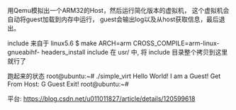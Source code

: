 用Qemu模拟出一个ARM32的Host，然后运行简化版本的虚拟机，
这个虚拟机会自动将guest加载到内存中运行，
guest会输出log以及从host获取信息，最后退出。


include 来自于 linux5.6 $ make ARCH=arm CROSS_COMPILE=arm-linux-gnueabihf- headers_install
include 在 usr/ 中, 将 include 目录整个拷贝到这里就行了



跑起来的状态
root@ubuntu:~# ./simple_virt
Hello World! I am a Guest!
Get From Host: G
Guest Exit!
root@ubuntu:~#


平台:
    https://blog.csdn.net/u011011827/article/details/120599618

